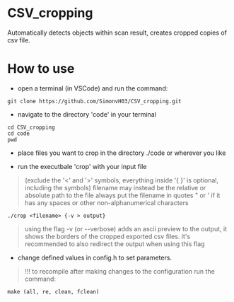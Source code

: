 # CSV_cropping
Automatically detects objects within scan result, creates cropped copies of csv file.

# How to use
- open a terminal (in VSCode) and run the command:
```
git clone https://github.com/SimonvH03/CSV_cropping.git
```
- navigate to the directory 'code' in your terminal
```
cd CSV_cropping
cd code
pwd
```
- place files you want to crop in the directory ./code or wherever you like

- run the executbale 'crop' with your input file
> (exclude the '<' and '>' symbols, everything inside '{ }' is optional, including the symbols)
> filename may instead be the relative or absolute path to the file
> always put the filename in quotes " or ' if it has any spaces or other non-alphanumerical characters
```
./crop <filename> {-v > output}
```

> using the flag -v (or --verbose) adds an ascii preview to the output, it shows the borders of the cropped exported csv files.
> it's recommended to also redirect the output when using this flag

- change defined values in config.h to set parameters.
> !!! to recompile after making changes to the configuration run the command:
```
make (all, re, clean, fclean)
```

